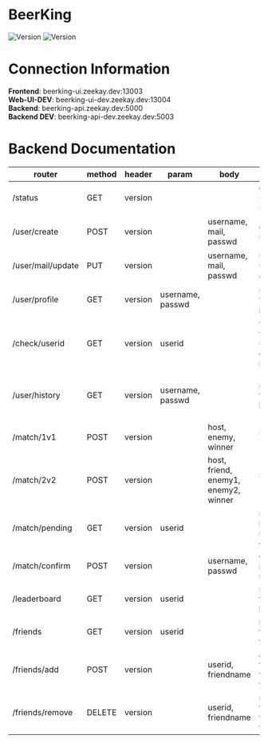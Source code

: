# BeerKing
![Version](https://img.shields.io/badge/version-1.2.1-brightgreen.svg?style=flat-square)
![Version](https://img.shields.io/badge/release-release-green.svg?style=flat-square)

# Connection Information
**Frontend**:  beerking-ui.zeekay.dev:13003<br>
**Web-UI-DEV**: beerking-ui-dev.zeekay.dev:13004<br>
**Backend**:  beerking-api.zeekay.dev:5000<br>
**Backend DEV**: beerking-api-dev.zeekay.dev:5003<br>

# Backend Documentation
| router | method | header | param | body | description | response |
| ------ | ------ | ------ | ------ | ------ | ------ | ------ | 
| /status | GET | version || | checks server status | `{"status": "available"}`
| /user/create | POST | version ||username, mail, passwd | creates a user | `user_created`<br>`username_unique`<br>`username_too_short`<br>`mail_exists`
| /user/mail/update | PUT | version || username, mail, passwd | updates the users mail adress | `mail_updated`
| /user/profile | GET | version | username, passwd | | retrieves the user's profile | `auth`<br>`userid`<br>`mail`<br>`server_message`
| /check/userid | GET | version |userid || validates whether an userid exists or not | `userid_exists`
| /user/history | GET | version |username, passwd || retrieves the user's history | `matches.host`<br>`matches.friend`<br>`matches.enemy1`<br>`matches.enemy2`<br>`matches.winner`<br>`matches.datetime`
| /match/1v1 | POST | version || host, enemy, winner | starts a new 1v1 match | `match_started`
| /match/2v2 | POST | version || host, friend, enemy1, enemy2, winner | starts a new 2v2 match | `match_started`
| /match/pending | GET | version |userid || retrieves pending matches to confirm | `matches_received`<br>`matches.matchid`<br>`matches.hostname`<br>`matches.winner`<br>`matches.datetime`
| /match/confirm | POST | version || username, passwd | confirms a pending match | `matches_confirmed`
| /leaderboard | GET | version |userid || retrieves the leaderboard | `leaderboard.username`<br>`leaderboard.elo`<br>`leaderboard.isfriend`
| /friends | GET | version | userid || retrieves the user's friendlist | `friends.friend`<br>`friends.friendname`
| /friends/add | POST | version || userid, friendname | adds a friend on the user's friendlist | `friend_added`<br>`friend_equal_user`
| /friends/remove | DELETE | version || userid, friendname | removes a friend from the user's friendlist | `friend_removed`
